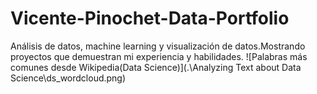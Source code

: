 # Vicente-Pinochet-Data-Portfolio
 Análisis de datos, machine learning y visualización de datos.Mostrando proyectos que demuestran mi experiencia y habilidades.
![Palabras más comunes desde Wikipedia(Data Science)](.\Analyzing Text about Data Science\ds_wordcloud.png)